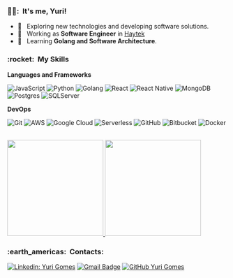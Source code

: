 <h3> 🧝‍♂️: &nbsp;It's me, Yuri! </h3>

- 🤔 &nbsp; Exploring new technologies and developing software solutions.
- 💼 &nbsp; Working as **Software Engineer** in <a href="https://haytek.com.br/index">Haytek</a>
- 🌱 &nbsp; Learning **Golang and Software Architecture**.

<h3> :rocket: &nbsp;My Skills </h3>

**Languages and Frameworks**

  ![JavaScript](https://img.shields.io/badge/-JavaScript-333333?style=flat&logo=javascript)
  ![Python](https://img.shields.io/badge/-Python-333333?style=flat&logo=python)
  ![Golang](https://img.shields.io/badge/-Go-333333?style=flat&logo=go)
  ![React](https://img.shields.io/badge/-React-333333?style=flat&logo=react)
  ![React Native](https://img.shields.io/badge/-React%20Native-333333?style=flat&logo=react)
  ![MongoDB](https://img.shields.io/badge/-MongoDB-333333?style=flat&logo=mongodb)
  ![Postgres](https://img.shields.io/badge/-PostgresSQL-333333?style=flat&logo=postgresql)
  ![SQLServer](https://img.shields.io/badge/-SQLServer-333333?style=flat&logo=microsoftsqlserver)


**DevOps**

  ![Git](https://img.shields.io/badge/-Git-333333?style=flat&logo=git)
  ![AWS](https://img.shields.io/badge/-AWS-333333?style=flat&logo=amazonaws)
  ![Google Cloud](https://img.shields.io/badge/-GoogleCloud-333333?style=flat&logo=googlecloud)
  ![Serverless](https://img.shields.io/badge/-Serverless-333333?style=flat&logo=serverless)
  ![GitHub](https://img.shields.io/badge/-GitHub-333333?style=flat&logo=github)
  ![Bitbucket](https://img.shields.io/badge/-Bitbucket-333333?style=flat&logo=bitbucket)
  ![Docker](https://img.shields.io/badge/-Docker-333333?style=flat&logo=docker)

<br/>

<a href="https://github.com/Gurupreet">
  <img height="220em" src="https://github-readme-stats.vercel.app/api/top-langs/?username=met4tron&theme=dracula&hide_langs_below=1" />
</a>

<a href="https://github.com/VanessaSwerts">
  <img height="220em" src="https://github-readme-stats.vercel.app/api?username=met4tron&theme=dracula&show_icons=true" />
</a>

<br/>

<h3> :earth_americas: &nbsp;Contacts: </h3> 

[![Linkedin: Yuri Gomes](https://img.shields.io/badge/-yuurig-blue?style=flat-square&logo=Linkedin&logoColor=white&link=https://www.linkedin.com/in/yuurig/)](https://www.linkedin.com/in/yuurig/)
[![Gmail Badge](https://img.shields.io/badge/-yuurig@gmail.com-006bed?style=flat-square&logo=Gmail&logoColor=white&link=mailto:yuurig@gmail.com)](mailto:yuurig@gmail.com)
[![GitHub Yuri Gomes]( https://img.shields.io/github/followers/met4tron?label=follow&style=social)](https://github.com/Met4tron)
